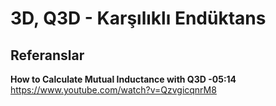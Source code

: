 # 3D, Q3D - Karşılıklı Endüktans

## Referanslar
**How to Calculate Mutual Inductance with Q3D -05:14**
https://www.youtube.com/watch?v=QzvgicqnrM8
